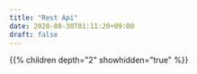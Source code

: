 ```yaml
---
title: "Rest Api"
date: 2020-08-30T01:11:20+09:00
draft: false
---
```


{{% children depth="2" showhidden="true" %}}